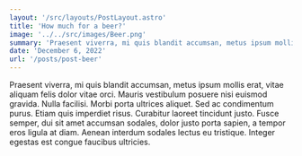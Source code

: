 ```yaml
---
layout: '/src/layouts/PostLayout.astro'
title: 'How much for a beer?'
image: '../../src/images/Beer.png'
summary: 'Praesent viverra, mi quis blandit accumsan, metus ipsum mollis erat, vitae aliquam felis dolor vitae orci. Mauris vestibulum posuere nisi euismod gravida. Nulla facilisi. Morbi porta ultrices aliquet. Sed ac condimentum purus. Etiam quis imperdiet risus. Curabitur laoreet tincidunt justo. Fusce semper, dui sit amet accumsan sodales, dolor justo porta sapien, a tempor eros ligula at diam. Aenean interdum sodales lectus eu tristique. Integer egestas est congue faucibus ultricies.'
date: 'December 6, 2022'
url: '/posts/post-beer'
---
```

Praesent viverra, mi quis blandit accumsan, metus ipsum mollis erat, vitae aliquam felis dolor vitae orci. Mauris vestibulum posuere nisi euismod gravida. Nulla facilisi. Morbi porta ultrices aliquet. Sed ac condimentum purus. Etiam quis imperdiet risus. Curabitur laoreet tincidunt justo. Fusce semper, dui sit amet accumsan sodales, dolor justo porta sapien, a tempor eros ligula at diam. Aenean interdum sodales lectus eu tristique. Integer egestas est congue faucibus ultricies.